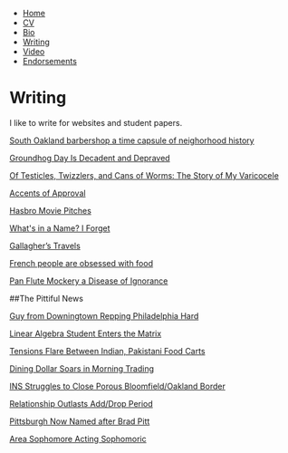 * [Home](/)
* <a href="/cv.pdf" target="_blank">CV</a>
* [Bio](/bio.html)
* [Writing](/writing.html)
* [Video](/video.html)
* [Endorsements](/endorsements.html)

# Writing

I like to write for websites and student papers.

[South Oakland barbershop a time capsule of neighorhood history](/writing/barbershop.html)

[Groundhog Day Is Decadent and Depraved](/writing/groundhogday.html)

[Of Testicles, Twizzlers, and Cans of Worms: The Story of My Varicocele](/writing/varicocele.html)

[Accents of Approval](/writing/accents.html)

[Hasbro Movie Pitches](http://omnibrow.com/hasbro-movie-pitches/)

[What's in a Name? I Forget](/writing/names.html)

[Gallagher’s Travels](/writing/gallagher.html)

[French people are obsessed with food](/writing/food.html)

[Pan Flute Mockery a Disease of Ignorance](/writing/pan-flutes.html)

##The Pittiful News

[Guy from Downingtown Repping Philadelphia Hard](/writing/phildelphia.html)

[Linear Algebra Student Enters the Matrix](/writing/thematrix.html)

[Tensions Flare Between Indian, Pakistani Food Carts](/writing/foodcarts.html)

[Dining Dollar Soars in Morning Trading](/writing/diningdollars.html)

[INS Struggles to Close Porous Bloomfield/Oakland Border](/writing/bloomfield.html)

[Relationship Outlasts Add/Drop Period](/writing/adddrop.html)

[Pittsburgh Now Named after Brad Pitt](/writing/bradpitt.html)

[Area Sophomore Acting Sophomoric](/writing/sophomore.html)



